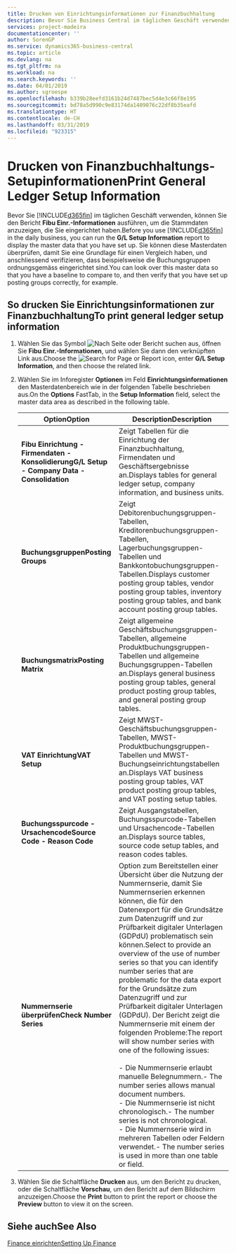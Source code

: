 ```yaml
---
title: Drucken von Einrichtungsinformationen zur Finanzbuchhaltung
description: Bevor Sie Business Central im täglichen Geschäft verwenden können, können Sie Finanzbuchhaltungseinrichtungs-Informationen ausführen, um die Stammdaten anzuzeigen, die Sie eingerichtet haben.
services: project-madeira
documentationcenter: ''
author: SorenGP
ms.service: dynamics365-business-central
ms.topic: article
ms.devlang: na
ms.tgt_pltfrm: na
ms.workload: na
ms.search.keywords: ''
ms.date: 04/01/2019
ms.author: sgroespe
ms.openlocfilehash: b339b28eefd3161b24d7487bec5d4e3c66f8e195
ms.sourcegitcommit: bd78a5d990c9e83174da1409076c22df8b35eafd
ms.translationtype: HT
ms.contentlocale: de-CH
ms.lasthandoff: 03/31/2019
ms.locfileid: "923315"
---
```

# <a name="print-general-ledger-setup-information"></a><span data-ttu-id="255ab-103">Drucken von Finanzbuchhaltungs-Setupinformationen</span><span class="sxs-lookup"><span data-stu-id="255ab-103">Print General Ledger Setup Information</span></span>
<span data-ttu-id="255ab-104">Bevor Sie [!INCLUDE[d365fin](../../includes/d365fin_md.md)] im täglichen Geschäft verwenden, können Sie den Bericht **Fibu Einr.-Informationen** ausführen, um die Stammdaten anzuzeigen, die Sie eingerichtet haben.</span><span class="sxs-lookup"><span data-stu-id="255ab-104">Before you use [!INCLUDE[d365fin](../../includes/d365fin_md.md)] in the daily business, you can run the **G/L Setup Information** report to display the master data that you have set up.</span></span> <span data-ttu-id="255ab-105">Sie können diese Masterdaten überprüfen, damit Sie eine Grundlage für einen Vergleich haben, und anschliessend verifizieren, dass beispielsweise die Buchungsgruppen ordnungsgemäss eingerichtet sind.</span><span class="sxs-lookup"><span data-stu-id="255ab-105">You can look over this master data so that you have a baseline to compare to, and then verify that you have set up posting groups correctly, for example.</span></span>  

## <a name="to-print-general-ledger-setup-information"></a><span data-ttu-id="255ab-106">So drucken Sie Einrichtungsinformationen zur Finanzbuchhaltung</span><span class="sxs-lookup"><span data-stu-id="255ab-106">To print general ledger setup information</span></span>  

1.  <span data-ttu-id="255ab-107">Wählen Sie das Symbol ![Nach Seite oder Bericht suchen](../../media/ui-search/search_small.png "Symbol \"Nach Seite oder Bericht suchen\"") aus, öffnen Sie **Fibu Einr.-Informationen**, und wählen Sie dann den verknüpften Link aus.</span><span class="sxs-lookup"><span data-stu-id="255ab-107">Choose the ![Search for Page or Report](../../media/ui-search/search_small.png "Search for Page or Report icon") icon, enter **G/L Setup Information**, and then choose the related link.</span></span>  
2.  <span data-ttu-id="255ab-108">Wählen Sie im Inforegister **Optionen** im Feld **Einrichtungsinformationen** den Masterdatenbereich wie in der folgenden Tabelle beschrieben aus.</span><span class="sxs-lookup"><span data-stu-id="255ab-108">On the **Options** FastTab, in the **Setup Information** field, select the master data area as described in the following table.</span></span>  

    |<span data-ttu-id="255ab-109">Option</span><span class="sxs-lookup"><span data-stu-id="255ab-109">Option</span></span>|<span data-ttu-id="255ab-110">Description</span><span class="sxs-lookup"><span data-stu-id="255ab-110">Description</span></span>|  
    |-------------------------------------|---------------------------------------|  
    |<span data-ttu-id="255ab-111">**Fibu Einrichtung - Firmendaten - Konsolidierung**</span><span class="sxs-lookup"><span data-stu-id="255ab-111">**G/L Setup - Company Data - Consolidation**</span></span>|<span data-ttu-id="255ab-112">Zeigt Tabellen für die Einrichtung der Finanzbuchhaltung, Firmendaten und Geschäftsergebnisse an.</span><span class="sxs-lookup"><span data-stu-id="255ab-112">Displays tables for general ledger setup, company information, and business units.</span></span>|  
    |<span data-ttu-id="255ab-113">**Buchungsgruppen**</span><span class="sxs-lookup"><span data-stu-id="255ab-113">**Posting Groups**</span></span>|<span data-ttu-id="255ab-114">Zeigt Debitorenbuchungsgruppen-Tabellen, Kreditorenbuchungsgruppen-Tabellen, Lagerbuchungsgruppen-Tabellen und Bankkontobuchungsgruppen-Tabellen.</span><span class="sxs-lookup"><span data-stu-id="255ab-114">Displays customer posting group tables, vendor posting group tables, inventory posting group tables, and bank account posting group tables.</span></span>|  
    |<span data-ttu-id="255ab-115">**Buchungsmatrix**</span><span class="sxs-lookup"><span data-stu-id="255ab-115">**Posting Matrix**</span></span>|<span data-ttu-id="255ab-116">Zeigt allgemeine Geschäftsbuchungsgruppen-Tabellen, allgemeine Produktbuchungsgruppen-Tabellen und allgemeine Buchungsgruppen-Tabellen an.</span><span class="sxs-lookup"><span data-stu-id="255ab-116">Displays general business posting group tables, general product posting group tables, and general posting group tables.</span></span>|  
    |<span data-ttu-id="255ab-117">**VAT Einrichtung**</span><span class="sxs-lookup"><span data-stu-id="255ab-117">**VAT Setup**</span></span>|<span data-ttu-id="255ab-118">Zeigt MWST-Geschäftsbuchungsgruppen-Tabellen, MWST-Produktbuchungsgruppen-Tabellen und MWST-Buchungseinrichtungstabellen an.</span><span class="sxs-lookup"><span data-stu-id="255ab-118">Displays VAT business posting group tables, VAT product posting group tables, and VAT posting setup tables.</span></span>|  
    |<span data-ttu-id="255ab-119">**Buchungsspurcode - Ursachencode**</span><span class="sxs-lookup"><span data-stu-id="255ab-119">**Source Code - Reason Code**</span></span>|<span data-ttu-id="255ab-120">Zeigt Ausgangstabellen, Buchungsspurcode-Tabellen und Ursachencode-Tabellen an.</span><span class="sxs-lookup"><span data-stu-id="255ab-120">Displays source tables, source code setup tables, and reason codes tables.</span></span>|  
    |<span data-ttu-id="255ab-121">**Nummernserie überprüfen**</span><span class="sxs-lookup"><span data-stu-id="255ab-121">**Check Number Series**</span></span>|<span data-ttu-id="255ab-122">Option zum Bereitstellen einer Übersicht über die Nutzung der Nummernserie, damit Sie Nummernserien erkennen können, die für den Datenexport für die Grundsätze zum Datenzugriff und zur Prüfbarkeit digitaler Unterlagen (GDPdU) problematisch sein können.</span><span class="sxs-lookup"><span data-stu-id="255ab-122">Select to provide an overview of the use of number series so that you can identify number series that are problematic for the data export for the Grundsätze zum Datenzugriff und zur Prüfbarkeit digitaler Unterlagen (GDPdU).</span></span> <span data-ttu-id="255ab-123">Der Bericht zeigt die Nummernserie mit einem der folgenden Probleme:</span><span class="sxs-lookup"><span data-stu-id="255ab-123">The report will show number series with one of the following issues:</span></span><br /><br /> <span data-ttu-id="255ab-124">-   Die Nummernserie erlaubt manuelle Belegnummern.</span><span class="sxs-lookup"><span data-stu-id="255ab-124">-   The number series allows manual document numbers.</span></span><br /><span data-ttu-id="255ab-125">-   Die Nummernserie ist nicht chronologisch.</span><span class="sxs-lookup"><span data-stu-id="255ab-125">-   The number series is not chronological.</span></span><br /><span data-ttu-id="255ab-126">-   Die Nummernserie wird in mehreren Tabellen oder Feldern verwendet.</span><span class="sxs-lookup"><span data-stu-id="255ab-126">-   The number series is used in more than one table or field.</span></span>|  

3.  <span data-ttu-id="255ab-127">Wählen Sie die Schaltfläche **Drucken** aus, um den Bericht zu drucken, oder die Schaltfläche **Vorschau**, um den Bericht auf dem Bildschirm anzuzeigen.</span><span class="sxs-lookup"><span data-stu-id="255ab-127">Choose the **Print** button to print the report or choose the **Preview** button to view it on the screen.</span></span>  

## <a name="see-also"></a><span data-ttu-id="255ab-128">Siehe auch</span><span class="sxs-lookup"><span data-stu-id="255ab-128">See Also</span></span>  
[<span data-ttu-id="255ab-129">Finance einrichten</span><span class="sxs-lookup"><span data-stu-id="255ab-129">Setting Up Finance</span></span>](../../finance-setup-finance.md)

